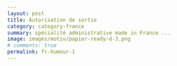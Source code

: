 ```yaml
---
layout: post
title: Autorisation de sortie
category: category-france
summary: spécialité administrative made in France ... 
image: images/motiv/papier-ready-d-3.png
# comments: true
permalink: fr-humour-1
---
```

